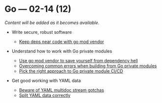 # Go — 02-14 (12)

*Content will be added as it becomes available.*

* Write secure, robust software
    * [Keep deps near code with go mod vendor](https://youtu.be/oLr8GYsOBsQ)

* Understand how to work with Go private modules
    * [Use go mod vendor to save yourself from dependency hell](https://youtu.be/nInBqtpA0-A)
    * [Overcoming common errors when building from Go private modules](https://youtu.be/mRvIMZUiZFc)
    * [Pick the right approach to Go private module CI/CD](https://youtu.be/tzCUsRIb8kc)
* Get good working with YAML data
    * [Beware of YAML multidoc stream gotchas](https://youtu.be/88wfCtNNaa8)
    * [Split YAML data correctly](https://youtu.be/EPfWHm08BLA)
